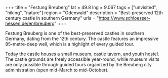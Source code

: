 +++
title = "Festung Breuberg"
lat = 49.8
lng = 9.067
tags = ["unvisited", "hiking", "nature"]
region = "Odenwald"
description = "Best-preserved 12th century castle in southern Germany"
urls = "https://www.schloesser-hessen.de/en/breuberg"
+++

Festung Breuberg is one of the best-preserved castles in southern Germany, dating from the 12th century. The castle features an impressive 85-metre-deep well, which is a highlight of every guided tour.

Today the castle houses a small museum, castle tavern, and youth hostel. The castle grounds are freely accessible year-round, while museum visits are only possible through guided tours organized by the Breuberg city administration (open mid-March to mid-October).